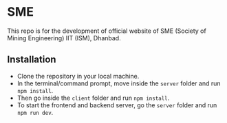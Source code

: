 # SME

This repo is for the development of official website of SME (Society of Mining Engineering) IIT (ISM), Dhanbad.

## Installation

- Clone the repository in your local machine.
- In the terminal/command prompt, move inside the `server` folder and run `npm install`.
- Then go inside the `client` folder and run `npm install`.
- To start the frontend and backend server, go the `server` folder and run `npm run dev`.
